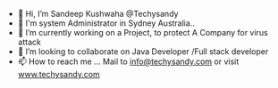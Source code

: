 - 👋 Hi, I’m Sandeep Kushwaha @Techysandy
- 👀 I'm system Administrator in Sydney Australia..
- 🌱 I’m currently working on a Project, to protect A Company for virus attack
- 💞️ I’m looking to collaborate on Java Developer /Full stack developer
- 📫 How to reach me ...
Mail to info@techysandy.com or visit www.techysandy.com
<!---
Techysandy/Techysandy is a ✨ special ✨ repository because its `README.md` (this file) appears on your GitHub profile.
You can click the Preview link to take a look at your changes.
--->
